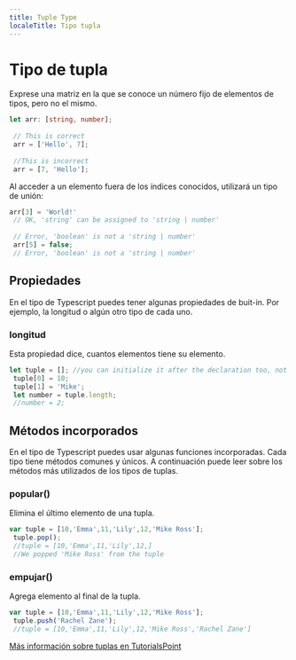 ```yaml
---
title: Tuple Type
localeTitle: Tipo tupla
---
```

# Tipo de tupla

Exprese una matriz en la que se conoce un número fijo de elementos de tipos, pero no el mismo.

```typescript
let arr: [string, number]; 
 
 // This is correct 
 arr = ['Hello', 7]; 
 
 //This is incorrect 
 arr = [7, 'Hello']; 
```

Al acceder a un elemento fuera de los índices conocidos, utilizará un tipo de unión:

```typescript
arr[3] = 'World!' 
 // OK, 'string' can be assigned to 'string | number' 
 
 // Error, 'boolean' is not a 'string | number' 
 arr[5] = false; 
 // Error, 'boolean' is not a 'string | number' 
```

## Propiedades

En el tipo de Typescript puedes tener algunas propiedades de buit-in. Por ejemplo, la longitud o algún otro tipo de cada uno.

### longitud

Esta propiedad dice, cuantos elementos tiene su elemento.

```typescript
let tuple = []; //you can initialize it after the declaration too, not just the method above 
 tuple[0] = 10; 
 tuple[1] = 'Mike'; 
 let number = tuple.length; 
 //number = 2; 
```

## Métodos incorporados

En el tipo de Typescript puedes usar algunas funciones incorporadas. Cada tipo tiene métodos comunes y únicos. A continuación puede leer sobre los métodos más utilizados de los tipos de tuplas.

### popular()

Elimina el último elemento de una tupla.

```typescript
var tuple = [10,'Emma',11,'Lily',12,'Mike Ross']; 
 tuple.pop(); 
 //tuple = [10,'Emma',11,'Lily',12,] 
 //We popped 'Mike Ross' from the tuple 
```

### empujar()

Agrega elemento al final de la tupla.

```typescript
var tuple = [10,'Emma',11,'Lily',12,'Mike Ross']; 
 tuple.push('Rachel Zane'); 
 //tuple = [10,'Emma',11,'Lily',12,'Mike Ross','Rachel Zane'] 
```

[Más información sobre tuplas en TutorialsPoint](https://www.tutorialspoint.com/typescript/typescript_tuples.htm)